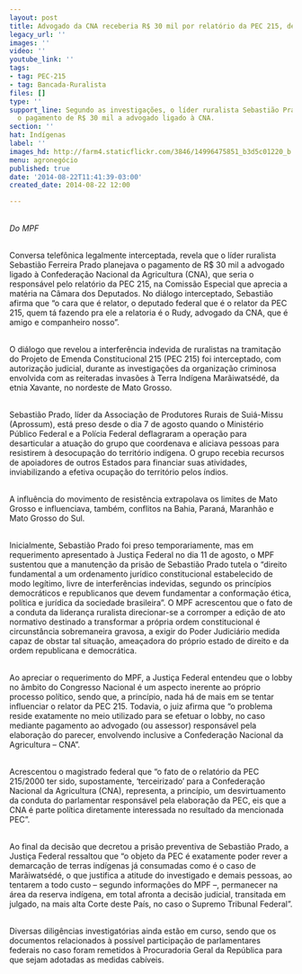 ```yaml
---
layout: post
title: Advogado da CNA receberia R$ 30 mil por relatório da PEC 215, denuncia MPF
legacy_url: ''
images: ''
video: ''
youtube_link: ''
tags:
- tag: PEC-215
- tag: Bancada-Ruralista
files: []
type: ''
support_line: Segundo as investigações, o líder ruralista Sebastião Prado planejava
  o pagamento de R$ 30 mil a advogado ligado à CNA.
section: ''
hat: Indígenas
label: ''
images_hd: http://farm4.staticflickr.com/3846/14996475851_b3d5c01220_b.jpg
menu: agronegócio
published: true
date: '2014-08-22T11:41:39-03:00'
created_date: 2014-08-22 12:00

---
```

<p><br />
<em>Do MPF</em></p>

<p><br />
Conversa telef&ocirc;nica legalmente interceptada, revela que o l&iacute;der ruralista Sebasti&atilde;o Ferreira Prado planejava o pagamento de R$ 30 mil a advogado ligado &agrave; Confedera&ccedil;&atilde;o Nacional da Agricultura (CNA), que seria o respons&aacute;vel pelo relat&oacute;rio da PEC 215, na Comiss&atilde;o Especial que aprecia a mat&eacute;ria na C&acirc;mara dos Deputados. No di&aacute;logo interceptado, Sebasti&atilde;o afirma que &ldquo;o cara que &eacute; relator, o deputado federal que &eacute; o relator da PEC 215, quem t&aacute; fazendo pra ele a relatoria &eacute; o Rudy, advogado da CNA, que &eacute; amigo e companheiro nosso&rdquo;.</p>

<p><br />
O di&aacute;logo que revelou a interfer&ecirc;ncia indevida de ruralistas na tramita&ccedil;&atilde;o do Projeto de Emenda Constitucional 215 (PEC 215) foi interceptado, com autoriza&ccedil;&atilde;o judicial, durante as investiga&ccedil;&otilde;es da organiza&ccedil;&atilde;o criminosa envolvida com as reiteradas invas&otilde;es &agrave; Terra Ind&iacute;gena Mar&atilde;iwats&eacute;d&eacute;, da etnia Xavante, no nordeste de Mato Grosso.</p>

<p><br />
Sebasti&atilde;o Prado, l&iacute;der da Associa&ccedil;&atilde;o de Produtores Rurais de Sui&aacute;-Missu (Aprossum), est&aacute; preso desde o dia 7 de agosto quando o Minist&eacute;rio P&uacute;blico Federal e a Pol&iacute;cia Federal deflagraram a opera&ccedil;&atilde;o para desarticular a atua&ccedil;&atilde;o do grupo que coordenava e aliciava pessoas para resistirem &agrave; desocupa&ccedil;&atilde;o do territ&oacute;rio ind&iacute;gena. O grupo recebia recursos de apoiadores de outros Estados para financiar suas atividades, inviabilizando a efetiva ocupa&ccedil;&atilde;o do territ&oacute;rio pelos &iacute;ndios.</p>

<p><br />
A influ&ecirc;ncia do movimento de resist&ecirc;ncia extrapolava os limites de Mato Grosso e influenciava, tamb&eacute;m, conflitos na Bahia, Paran&aacute;, Maranh&atilde;o e Mato Grosso do Sul.</p>

<p><br />
Inicialmente, Sebasti&atilde;o Prado foi preso temporariamente, mas em requerimento apresentado &agrave; Justi&ccedil;a Federal no dia 11 de agosto, o MPF sustentou que a manuten&ccedil;&atilde;o da pris&atilde;o de Sebasti&atilde;o Prado tutela o &ldquo;direito fundamental a um ordenamento jur&iacute;dico constitucional estabelecido de modo leg&iacute;timo, livre de interfer&ecirc;ncias indevidas, segundo os princ&iacute;pios democr&aacute;ticos e republicanos que devem fundamentar a conforma&ccedil;&atilde;o &eacute;tica, pol&iacute;tica e jur&iacute;dica da sociedade brasileira&rdquo;. O MPF acrescentou que o fato de a conduta da lideran&ccedil;a ruralista direcionar-&shy;se a corromper a edi&ccedil;&atilde;o de ato normativo destinado a transformar a pr&oacute;pria ordem constitucional &eacute; circunst&acirc;ncia sobremaneira gravosa, a exigir do Poder Judici&aacute;rio medida capaz de obstar tal situa&ccedil;&atilde;o, amea&ccedil;adora do pr&oacute;prio estado de direito e da ordem republicana e democr&aacute;tica.</p>

<p><br />
Ao apreciar o requerimento do MPF, a Justi&ccedil;a Federal entendeu que o lobby no &acirc;mbito do Congresso Nacional &eacute; um aspecto inerente ao pr&oacute;prio processo pol&iacute;tico, sendo que, a princ&iacute;pio, nada h&aacute; de mais em se tentar influenciar o relator da PEC 215. Todavia, o juiz afirma que &ldquo;o problema reside exatamente no meio utilizado para se efetuar o lobby, no caso mediante pagamento ao advogado (ou assessor) respons&aacute;vel pela elabora&ccedil;&atilde;o do parecer, envolvendo inclusive a Confedera&ccedil;&atilde;o Nacional da Agricultura &ndash; CNA&rdquo;.</p>

<p><br />
Acrescentou o magistrado federal que &ldquo;o fato de o relat&oacute;rio da PEC 215/2000 ter sido, supostamente, &lsquo;terceirizado&rsquo; para a Confedera&ccedil;&atilde;o Nacional da Agricultura (CNA), representa, a princ&iacute;pio, um desvirtuamento da conduta do parlamentar respons&aacute;vel pela elabora&ccedil;&atilde;o da PEC, eis que a CNA &eacute; parte pol&iacute;tica diretamente interessada no resultado da mencionada PEC&rdquo;.</p>

<p><br />
Ao final da decis&atilde;o que decretou a pris&atilde;o preventiva de Sebasti&atilde;o Prado, a Justi&ccedil;a Federal ressaltou que &ldquo;o objeto da PEC &eacute; exatamente poder rever a demarca&ccedil;&atilde;o de terras ind&iacute;genas j&aacute; consumadas como &eacute; o caso de Mar&atilde;iwats&eacute;d&eacute;, o que justifica a atitude do investigado e demais pessoas, ao tentarem a todo custo &ndash; segundo informa&ccedil;&otilde;es do MPF &ndash;, permanecer na &aacute;rea da reserva ind&iacute;gena, em total afronta a decis&atilde;o judicial, transitada em julgado, na mais alta Corte deste Pa&iacute;s, no caso o Supremo Tribunal Federal&rdquo;.</p>

<p><br />
Diversas dilig&ecirc;ncias investigat&oacute;rias ainda est&atilde;o em curso, sendo que os documentos relacionados &agrave; poss&iacute;vel participa&ccedil;&atilde;o de parlamentares federais no caso foram remetidos &agrave; Procuradoria Geral da Rep&uacute;blica para que sejam adotadas as medidas cab&iacute;veis.</p>
